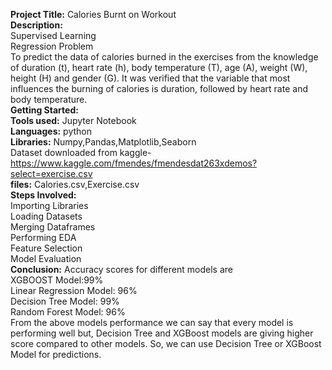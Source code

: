 **Project Title:** Calories Burnt on Workout  
**Description:**  
Supervised Learning  
Regression Problem  
To predict the data of calories burned in the exercises from the knowledge of duration (t), heart rate (h), body temperature (T), age (A), weight (W), height (H) and gender (G). It was verified that the variable that most influences the burning of calories is duration, followed by heart rate and body temperature.  
**Getting Started:**  
**Tools used:** Jupyter Notebook  
**Languages:** python  
**Libraries:** Numpy,Pandas,Matplotlib,Seaborn  
Dataset downloaded from kaggle- https://www.kaggle.com/fmendes/fmendesdat263xdemos?select=exercise.csv  
**files:** Calories.csv,Exercise.csv    
**Steps Involved:**  
Importing Libraries  
Loading Datasets  
Merging Dataframes    
Performing EDA  
Feature Selection  
Model Evaluation  
**Conclusion:** Accuracy scores for different models are  
 XGBOOST Model:99%  
 Linear Regression Model: 96%  
 Decision Tree Model: 99%  
 Random Forest Model: 96%    
From the above models performance we can say that every model is performing well but, Decision Tree and XGBoost models are giving higher score compared to other models. So, we can use Decision Tree or XGBoost Model for predictions.
